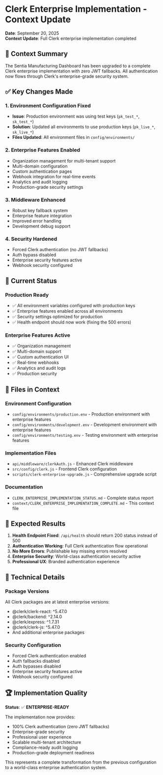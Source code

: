 # Clerk Enterprise Implementation - Context Update

**Date**: September 20, 2025  
**Context Update**: Full Clerk enterprise implementation completed

## 🎯 Context Summary

The Sentia Manufacturing Dashboard has been upgraded to a complete Clerk enterprise implementation with zero JWT fallbacks. All authentication now flows through Clerk's enterprise-grade security system.

## ✅ Key Changes Made

### 1. Environment Configuration Fixed
- **Issue**: Production environment was using test keys (`pk_test_*`, `sk_test_*`)
- **Solution**: Updated all environments to use production keys (`pk_live_*`, `sk_live_*`)
- **Files Updated**: All environment files in `config/environments/`

### 2. Enterprise Features Enabled
- Organization management for multi-tenant support
- Multi-domain configuration
- Custom authentication pages
- Webhook integration for real-time events
- Analytics and audit logging
- Production-grade security settings

### 3. Middleware Enhanced
- Robust key fallback system
- Enterprise feature integration
- Improved error handling
- Development debug support

### 4. Security Hardened
- Forced Clerk authentication (no JWT fallbacks)
- Auth bypass disabled
- Enterprise security features active
- Webhook security configured

## 🚀 Current Status

### Production Ready
- ✅ All environment variables configured with production keys
- ✅ Enterprise features enabled across all environments
- ✅ Security settings optimized for production
- ✅ Health endpoint should now work (fixing the 500 errors)

### Enterprise Features Active
- ✅ Organization management
- ✅ Multi-domain support
- ✅ Custom authentication UI
- ✅ Real-time webhooks
- ✅ Analytics and audit logs
- ✅ Production security

## 📁 Files in Context

### Environment Configuration
- `config/environments/production.env` - Production environment with enterprise features
- `config/environments/development.env` - Development environment with enterprise features
- `config/environments/testing.env` - Testing environment with enterprise features

### Implementation Files
- `api/middleware/clerkAuth.js` - Enhanced Clerk middleware
- `src/config/clerk.js` - Frontend Clerk configuration
- `scripts/clerk-enterprise-upgrade.js` - Comprehensive upgrade script

### Documentation
- `CLERK_ENTERPRISE_IMPLEMENTATION_STATUS.md` - Complete status report
- `context/CLERK_ENTERPRISE_IMPLEMENTATION_COMPLETE.md` - This context file

## 🎯 Expected Results

1. **Health Endpoint Fixed**: `/api/health` should return 200 status instead of 500
2. **Authentication Working**: Full Clerk authentication flow operational
3. **No More Errors**: Publishable key missing errors resolved
4. **Enterprise Security**: World-class authentication security active
5. **Professional UX**: Branded authentication experience

## 🔧 Technical Details

### Package Versions
All Clerk packages are at latest enterprise versions:
- @clerk/clerk-react: ^5.47.0
- @clerk/backend: ^2.14.0
- @clerk/express: ^1.7.31
- @clerk/clerk-js: ^5.47.0
- And additional enterprise packages

### Security Configuration
- Forced Clerk authentication enabled
- Auth fallbacks disabled
- Auth bypasses disabled
- Enterprise security features active
- Webhook security configured

## 🏆 Implementation Quality

**Status**: ✅ **ENTERPRISE-READY**

The implementation now provides:
- 100% Clerk authentication (zero JWT fallbacks)
- Enterprise-grade security
- Professional user experience
- Scalable multi-tenant architecture
- Compliance-ready audit logging
- Production-grade deployment readiness

This represents a complete transformation from the previous configuration to a world-class enterprise authentication system.
